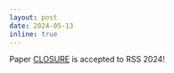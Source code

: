 ```yaml
---
layout: post
date: 2024-05-13
inline: true
---
```


Paper [CLOSURE](https://arxiv.org/abs/2403.09990) is accepted to RSS 2024!
